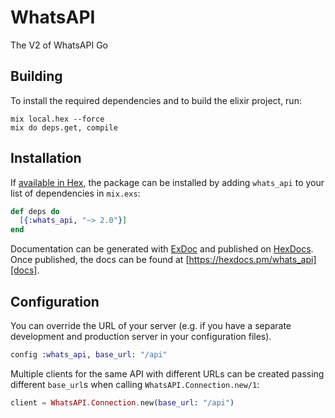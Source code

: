 # WhatsAPI

The V2 of WhatsAPI Go

## Building

To install the required dependencies and to build the elixir project, run:

```console
mix local.hex --force
mix do deps.get, compile
```

## Installation

If [available in Hex][], the package can be installed by adding `whats_api` to
your list of dependencies in `mix.exs`:

```elixir
def deps do
  [{:whats_api, "~> 2.0"}]
end
```

Documentation can be generated with [ExDoc][] and published on [HexDocs][]. Once published, the docs can be found at
[https://hexdocs.pm/whats_api][docs].

## Configuration

You can override the URL of your server (e.g. if you have a separate development and production server in your
configuration files).

```elixir
config :whats_api, base_url: "/api"
```

Multiple clients for the same API with different URLs can be created passing different `base_url`s when calling
`WhatsAPI.Connection.new/1`:

```elixir
client = WhatsAPI.Connection.new(base_url: "/api")
```

[exdoc]: https://github.com/elixir-lang/ex_doc
[hexdocs]: https://hexdocs.pm
[available in hex]: https://hex.pm/docs/publish
[docs]: https://hexdocs.pm/whats_api

